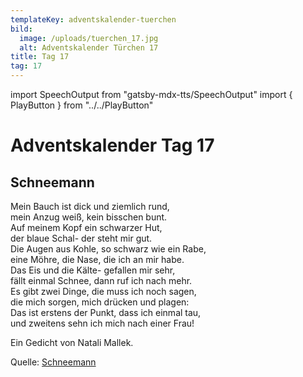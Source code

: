 ```yaml
---
templateKey: adventskalender-tuerchen
bild:
  image: /uploads/tuerchen_17.jpg
  alt: Adventskalender Türchen 17
title: Tag 17
tag: 17
---
```


import SpeechOutput from "gatsby-mdx-tts/SpeechOutput"
import { PlayButton } from "../../PlayButton"

<SpeechOutput id="adventskalender-tag-17" customPlayButton={PlayButton}>

# Adventskalender Tag 17

## Schneemann

Mein Bauch ist dick und ziemlich rund,  
mein Anzug weiß, kein bisschen bunt.   
 Auf meinem Kopf ein schwarzer Hut,  
der blaue Schal- der steht mir gut.   
 Die Augen aus Kohle, so schwarz wie ein Rabe,  
eine Möhre, die Nase, die ich an mir habe.   
 Das Eis und die Kälte- gefallen mir sehr,  
fällt einmal Schnee, dann ruf ich nach mehr.   
 Es gibt zwei Dinge, die muss ich noch sagen,  
die mich sorgen, mich drücken und plagen:  
Das ist erstens der Punkt, dass ich einmal tau,   
und zweitens sehn ich mich nach einer Frau!

Ein Gedicht von Natali Mallek.

Quelle: [Schneemann](https://mal-alt-werden.de/schneemann-ein-wintergedicht/)

</SpeechOutput>

